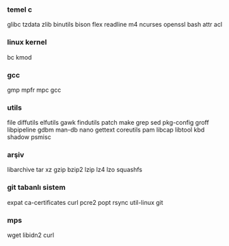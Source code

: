 ### temel c
glibc
tzdata
zlib
binutils
bison
flex
readline
m4
ncurses
openssl
bash
attr
acl

### linux kernel
bc
kmod

### gcc
gmp
mpfr
mpc
gcc

### utils
file
diffutils
elfutils
gawk
findutils
patch
make
grep
sed
pkg-config
groff
libpipeline
gdbm
man-db
nano
gettext
coreutils
pam
libcap
libtool 
kbd
shadow
psmisc

### arşiv
libarchive
tar
xz
gzip
bzip2
lzip
lz4
lzo
squashfs

### git tabanlı sistem
expat
ca-certificates
curl
pcre2
popt
rsync
util-linux
git

### mps
wget
libidn2
curl
